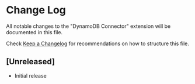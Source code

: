 # Change Log

All notable changes to the "DynamoDB Connector" extension will be documented in this file.

Check [Keep a Changelog](http://keepachangelog.com/) for recommendations on how to structure this file.

## [Unreleased]

- Initial release